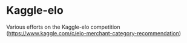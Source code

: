 # Kaggle-elo

Various efforts on the Kaggle-elo competition (https://www.kaggle.com/c/elo-merchant-category-recommendation)
